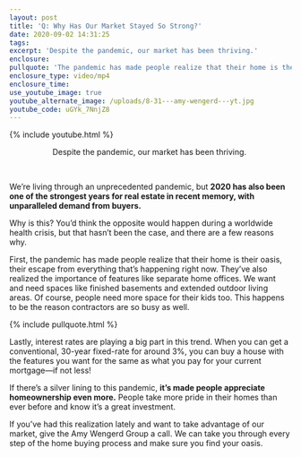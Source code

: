 ```yaml
---
layout: post
title: 'Q: Why Has Our Market Stayed So Strong?'
date: 2020-09-02 14:31:25
tags:
excerpt: 'Despite the pandemic, our market has been thriving.'
enclosure:
pullquote: 'The pandemic has made people realize that their home is their oasis,'
enclosure_type: video/mp4
enclosure_time:
use_youtube_image: true
youtube_alternate_image: /uploads/8-31---amy-wengerd---yt.jpg
youtube_code: uGYk_7NnjZ8
---
```


{% include youtube.html %}

<center>Despite the pandemic, our market has been thriving.&nbsp;</center>

&nbsp;

We’re living through an unprecedented pandemic, but **2020 has also been one of the strongest years for real estate in recent memory, with unparalleled demand from buyers.&nbsp;**

Why is this? You’d think the opposite would happen during a worldwide health crisis, but that hasn’t been the case, and there are a few reasons why.&nbsp;

First, the pandemic has made people realize that their home is their oasis, their escape from everything that’s happening right now. They’ve also realized the importance of features like separate home offices. We want and need spaces like finished basements and extended outdoor living areas. Of course, people need more space for their kids too. This happens to be the reason contractors are so busy as well.&nbsp;

{% include pullquote.html %}

Lastly, interest rates are playing a big part in this trend. When you can get a conventional, 30-year fixed-rate for around 3%, you can buy a house with the features you want for the same as what you pay for your current mortgage—if not less\!

If there’s a silver lining to this pandemic, **it’s made people appreciate homeownership even more.** People take more pride in their homes than ever before and know it’s a great investment.&nbsp;

If you’ve had this realization lately and want to take advantage of our market, give the Amy Wengerd Group a call. We can take you through every step of the home buying process and make sure you find your oasis.&nbsp;